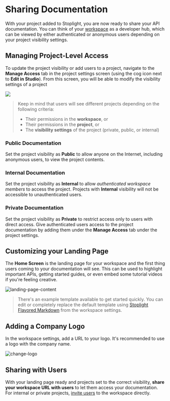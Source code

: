 # Sharing Documentation

With your project added to Stoplight, you are now ready to share your API documentation. You can think of your [workspace](./../2.-workspaces/a.creating-a-workspace.md) as a developer hub, which can be viewed by either authenticated or anonymous users depending on your project visibility settings.

## Managing Project-Level Access

To update the project visibility or add users to a project, navigate to the **Manage Access** tab in the project settings screen (using the cog icon next to **Edit in Studio**). From this screen, you will be able to modify the visibility settings of a project

![](../assets/images/manage-project-access.png)

>Keep in mind that users will see different projects depending on the following criteria:
> - Their permissions in the **workspace**, or
> - Their permissions in the **project**, or
> - The **visibility settings** of the project (private, public, or internal)

### Public Documentation

Set the project visibility as **Public** to allow anyone on the Internet, including anonymous users, to view the project contents.

### Internal Documentation

Set the project visibility as **Internal** to allow *authenticated workspace members* to access the project. Projects with **Internal** visibility will not be accessible to unauthenticated users.

### Private Documentation

Set the project visibility as **Private** to restrict access only to users with direct access. Give authenticated users access to the project documentation by adding them under the **Manage Access** tab under the project settings.

## Customizing your Landing Page

The **Home Screen** is the landing page for your workspace and the first thing users coming to your documentation will see. This can be used to highlight important APIs, getting started guides, or even embed some tutorial videos if you're feeling creative.

![landing-page-content](../assets/images/customizing-the-landing-page.png)

> There's an example template available to get started quickly. You can edit or completely replace the default template using [Stoplight Flavored Markdown](https://meta.stoplight.io/docs/studio/docs/Documentation/03a-stoplight-flavored-markdown.md) from the workspace settings.

## Adding a Company Logo

In the workspace settings, add a URL to your logo. It's recommended to use a logo with the company name.

![change-logo](../assets/images/change-logo.png)

## Sharing with Users

With your landing page ready and projects set to the correct visibility, **share your workspace URL with users** to let them access your documentation. For internal or private projects, [invite users](../2.-workspaces/d.inviting-your-team.md) to the workspace directly. 
